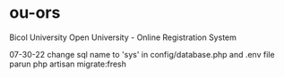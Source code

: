 # ou-ors
Bicol University Open University - Online Registration System

07-30-22
change sql name to 'sys' in config/database.php and .env file
parun php artisan migrate:fresh
